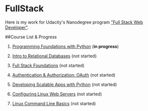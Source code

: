 # FullStack
Here is my work for Udacity's Nanodegree program ["Full Stack Web Developer"](https://www.udacity.com/course/full-stack-web-developer-nanodegree--nd004).

##Course List & Progress

1. [Programming Foundations with Python](https://www.udacity.com/course/programming-foundations-with-python--ud036) (**in progress**)

2. [Intro to Relational Databases](https://www.udacity.com/course/intro-to-relational-databases--ud197) (not started)

3. [Full Stack Foundations](https://www.udacity.com/course/full-stack-foundations--ud088) (not started)

4. [Authentication & Authorization: OAuth](https://www.udacity.com/course/authentication-authorization-oauth--ud330) (not started)

5. [Developing Scalable Apps with Python](https://www.udacity.com/course/developing-scalable-apps-in-python--ud858) (not started)

6. [Configuring Linux Web Servers](https://www.udacity.com/course/configuring-linux-web-servers--ud299) (not started)

7. [Linux Command Line Basics](https://www.udacity.com/course/linux-command-line-basics--ud595) (not started)
